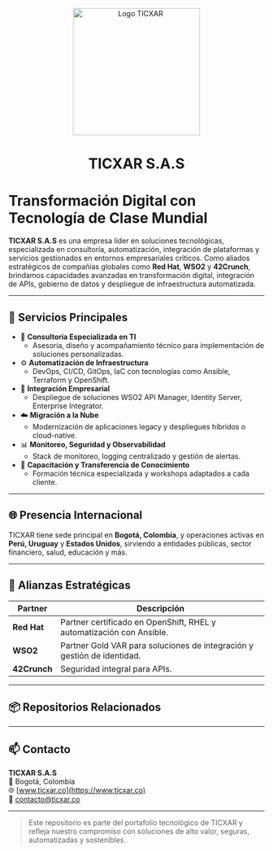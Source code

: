 <p align="center">
  <img src="https://www.ticxar.co/wp-content/uploads/2019/12/logoclor.png" alt="Logo TICXAR" width="250"/>
</p>

<h1 align="center">TICXAR S.A.S</h1>
<p align="center"></p>


# Transformación Digital con Tecnología de Clase Mundial

**TICXAR S.A.S** es una empresa líder en soluciones tecnológicas, especializada en consultoría, automatización, integración de plataformas y servicios gestionados en entornos empresariales críticos. Como aliados estratégicos de compañías globales como **Red Hat**, **WSO2** y **42Crunch**, brindamos capacidades avanzadas en transformación digital, integración de APIs, gobierno de datos y despliegue de infraestructura automatizada.

---

## 🚀 Servicios Principales

- 🧩 **Consultoría Especializada en TI**
  - Asesoría, diseño y acompañamiento técnico para implementación de soluciones personalizadas.
- ⚙️ **Automatización de Infraestructura**
  - DevOps, CI/CD, GitOps, IaC con tecnologías como Ansible, Terraform y OpenShift.
- 🔗 **Integración Empresarial**
  - Despliegue de soluciones WSO2 API Manager, Identity Server, Enterprise Integrator.
- ☁️ **Migración a la Nube**
  - Modernización de aplicaciones legacy y despliegues híbridos o cloud-native.
- 📊 **Monitoreo, Seguridad y Observabilidad**
  - Stack de monitoreo, logging centralizado y gestión de alertas.
- 🧠 **Capacitación y Transferencia de Conocimiento**
  - Formación técnica especializada y workshops adaptados a cada cliente.

---

## 🌐 Presencia Internacional

TICXAR tiene sede principal en **Bogotá, Colombia**, y operaciones activas en **Perú, Uruguay** y **Estados Unidos**, sirviendo a entidades públicas, sector financiero, salud, educación y más.

---

## 🤝 Alianzas Estratégicas

| Partner        | Descripción                                                                 |
|----------------|------------------------------------------------------------------------------|
| **Red Hat**    | Partner certificado en OpenShift, RHEL y automatización con Ansible.        |
| **WSO2**       | Partner Gold VAR para soluciones de integración y gestión de identidad.      |
| **42Crunch**   | Seguridad integral para APIs.                                                |

---

## 📦 Repositorios Relacionados



---

## 📫 Contacto

**TICXAR S.A.S**  
📍 Bogotá, Colombia  
🌐 [www.ticxar.co](https://www.ticxar.co)  
📧 contacto@ticxar.co  

---

> Este repositorio es parte del portafolio tecnológico de TICXAR y refleja nuestro compromiso con soluciones de alto valor, seguras, automatizadas y sostenibles.
